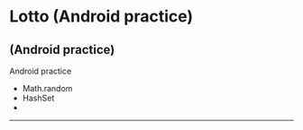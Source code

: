 Lotto (Android practice)
=
(Android practice)
-
Android practice

* Math.random
* HashSet
* 


---


